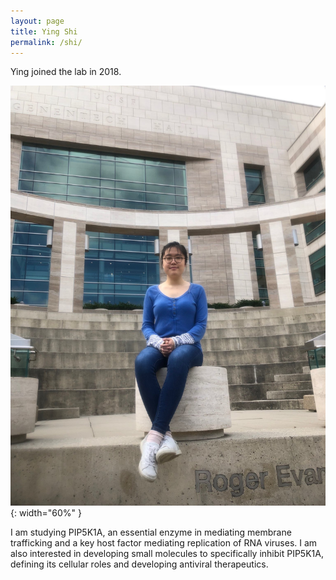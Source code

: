 ```yaml
---
layout: page
title: Ying Shi
permalink: /shi/
---
```

Ying joined the lab in 2018.

![Ying pic](../img/ying.jpg){: width="60%" }



I am studying PIP5K1A, an essential enzyme  in mediating membrane trafficking and a key host factor mediating replication of RNA viruses. I am also interested in developing small molecules to specifically inhibit PIP5K1A, defining its cellular roles and developing antiviral therapeutics.
